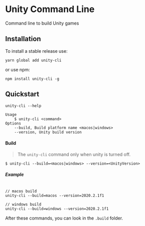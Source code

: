 # Unity Command Line

Command line to build Unity games



## Installation 

To install a stable release use:

    yarn global add unity-cli
    
or use npm:

    npm install unity-cli -g

## Quickstart 

    unity-cli --help
    
```JS
Usage
    $ unity-cli <command>
Options
    --build, Build platform name <macos|windows>
    --version, Unity build version
```


#### Build

> The `unity-cli` command  only when unity is turned off.


    $ unity-cli --build=<macos|windows> --version=<UnityVersion>
    
##### Example

```JS

// macos build
unity-cli --build=macos --version=2020.2.1f1

// windows build
unity-cli --build=windows --version=2020.2.1f1
```
    
After these commands, you can look in the `.build` folder.
